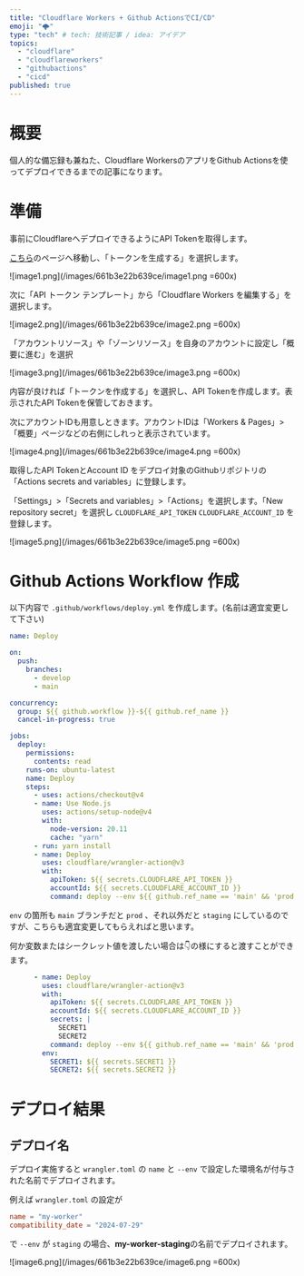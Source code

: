 ```yaml
---
title: "Cloudflare Workers + Github ActionsでCI/CD"
emoji: "🌩️"
type: "tech" # tech: 技術記事 / idea: アイデア
topics:
  - "cloudflare"
  - "cloudflareworkers"
  - "githubactions"
  - "cicd"
published: true
---
```

# 概要

個人的な備忘録も兼ねた、Cloudflare WorkersのアプリをGithub Actionsを使ってデプロイできるまでの記事になります。

# 準備

事前にCloudflareへデプロイできるようにAPI Tokenを取得します。

[こちら](https://dash.cloudflare.com/profile/api-tokens)のページへ移動し、「トークンを生成する」を選択します。

![image1.png](/images/661b3e22b639ce/image1.png =600x)

次に「API トークン テンプレート」から「Cloudflare Workers を編集する」を選択します。

![image2.png](/images/661b3e22b639ce/image2.png =600x)

「アカウントリソース」や「ゾーンリソース」を自身のアカウントに設定し「概要に進む」を選択

![image3.png](/images/661b3e22b639ce/image3.png =600x)

内容が良ければ「トークンを作成する」を選択し、API Tokenを作成します。表示されたAPI Tokenを保管しておきます。

次にアカウントIDも用意しときます。アカウントIDは「Workers & Pages」>「概要」ページなどの右側にしれっと表示されています。

![image4.png](/images/661b3e22b639ce/image4.png =600x)

取得したAPI TokenとAccount ID をデプロイ対象のGithubリポジトリの 「Actions secrets and variables」に登録します。

「Settings」>「Secrets and variables」>「Actions」を選択します。「New repository secret」を選択し `CLOUDFLARE_API_TOKEN` `CLOUDFLARE_ACCOUNT_ID` を登録します。

![image5.png](/images/661b3e22b639ce/image5.png =600x)

# Github Actions Workflow 作成

以下内容で `.github/workflows/deploy.yml` を作成します。(名前は適宜変更して下さい)

```yaml
name: Deploy

on:
  push:
    branches:
      - develop
      - main

concurrency:
  group: ${{ github.workflow }}-${{ github.ref_name }}
  cancel-in-progress: true

jobs:
  deploy:
    permissions:
      contents: read
    runs-on: ubuntu-latest
    name: Deploy
    steps:
      - uses: actions/checkout@v4
      - name: Use Node.js
        uses: actions/setup-node@v4
        with:
          node-version: 20.11
          cache: "yarn"
      - run: yarn install
      - name: Deploy
        uses: cloudflare/wrangler-action@v3
        with:
          apiToken: ${{ secrets.CLOUDFLARE_API_TOKEN }}
          accountId: ${{ secrets.CLOUDFLARE_ACCOUNT_ID }}
          command: deploy --env ${{ github.ref_name == 'main' && 'prod' || 'staging' }} --minify src/index.ts

```

`env` の箇所も `main` ブランチだと `prod` 、それ以外だと `staging` にしているのですが、こちらも適宜変更してもらえればと思います。

何か変数またはシークレット値を渡したい場合は👇の様にすると渡すことができます。

```yaml
      - name: Deploy
        uses: cloudflare/wrangler-action@v3
        with:
          apiToken: ${{ secrets.CLOUDFLARE_API_TOKEN }}
          accountId: ${{ secrets.CLOUDFLARE_ACCOUNT_ID }}
          secrets: |
            SECRET1
            SECRET2
          command: deploy --env ${{ github.ref_name == 'main' && 'prod' || 'staging' }} --minify src/index.ts
        env:
          SECRET1: ${{ secrets.SECRET1 }}
          SECRET2: ${{ secrets.SECRET2 }}
```

# デプロイ結果

## デプロイ名

デプロイ実施すると `wrangler.toml` の `name` と `--env` で設定した環境名が付与された名前でデプロイされます。

例えば `wrangler.toml` の設定が

```toml
name = "my-worker"
compatibility_date = "2024-07-29"
```

で `--env` が `staging` の場合、**my-worker-staging**の名前でデプロイされます。

![image6.png](/images/661b3e22b639ce/image6.png =600x)
